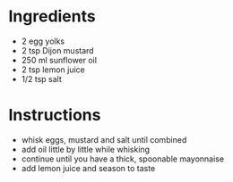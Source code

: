 # Ingredients
* 2 egg yolks
* 2 tsp Dijon mustard
* 250 ml sunflower oil
* 2 tsp lemon juice
* 1/2 tsp salt

# Instructions
* whisk eggs, mustard and salt until combined
* add oil little by little while whisking
* continue until you have a thick, spoonable mayonnaise
* add lemon juice and season to taste

